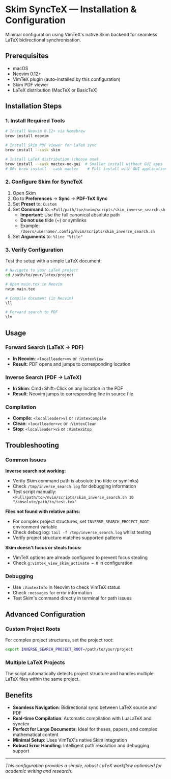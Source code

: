 # Skim SyncTeX — Installation & Configuration

Minimal configuration using VimTeX's native Skim backend for seamless LaTeX bidirectional synchronisation.

## Prerequisites
- macOS
- Neovim 0.12+
- VimTeX plugin (auto-installed by this configuration)
- Skim PDF viewer
- LaTeX distribution (MacTeX or BasicTeX)

## Installation Steps

### 1. Install Required Tools
```bash
# Install Neovim 0.12+ via Homebrew
brew install neovim

# Install Skim PDF viewer for LaTeX sync
brew install --cask skim

# Install LaTeX distribution (choose one)
brew install --cask mactex-no-gui  # Smaller install without GUI apps
# OR: brew install --cask mactex    # Full install with GUI applications
```

### 2. Configure Skim for SyncTeX
1. Open Skim
2. Go to **Preferences** → **Sync** → **PDF-TeX Sync**
3. Set **Preset** to: `Custom`
4. Set **Command** to: `<Full/path/to>/nvim/scripts/skim_inverse_search.sh`
   - **Important**: Use the full canonical absolute path
   - **Do not use** tilde (~) or symlinks
   - Example: `/Users/username/.config/nvim/scripts/skim_inverse_search.sh`
5. Set **Arguments** to: `%line "%file"`

### 3. Verify Configuration
Test the setup with a simple LaTeX document:
```bash
# Navigate to your LaTeX project
cd /path/to/your/latex/project

# Open main.tex in Neovim
nvim main.tex

# Compile document (in Neovim)
\ll

# Forward search to PDF
\lv
```

## Usage

### Forward Search (LaTeX → PDF)
- **In Neovim**: `<localleader>vv` or `:VimtexView`
- **Result**: PDF opens and jumps to corresponding location

### Inverse Search (PDF → LaTeX)
- **In Skim**: Cmd+Shift+Click on any location in the PDF
- **Result**: Neovim jumps to corresponding line in source file

### Compilation
- **Compile**: `<localleader>vl` or `:VimtexCompile`
- **Clean**: `<localleader>vc` or `:VimtexClean`
- **Stop**: `<localleader>vS` or `:VimtexStop`

## Troubleshooting

### Common Issues

**Inverse search not working:**
- Verify Skim command path is absolute (no tilde or symlinks)
- Check `/tmp/inverse_search.log` for debugging information
- Test script manually: `<Full/path/to>/nvim/scripts/skim_inverse_search.sh 10 "/absolute/path/to/test.tex"`

**Files not found with relative paths:**
- For complex project structures, set `INVERSE_SEARCH_PROJECT_ROOT` environment variable
- Check debug log: `tail -f /tmp/inverse_search.log` whilst testing
- Verify project structure matches supported patterns

**Skim doesn't focus or steals focus:**
- VimTeX options are already configured to prevent focus stealing
- Check `g:vimtex_view_skim_activate = 0` in configuration

### Debugging
- Use `:VimtexInfo` in Neovim to check VimTeX status
- Check `:messages` for error information
- Test Skim's command directly in terminal for path issues

## Advanced Configuration

### Custom Project Roots
For complex project structures, set the project root:
```bash
export INVERSE_SEARCH_PROJECT_ROOT=/path/to/your/project
```

### Multiple LaTeX Projects
The script automatically detects project structure and handles multiple LaTeX files within the same project.

## Benefits

- **Seamless Navigation**: Bidirectional sync between LaTeX source and PDF
- **Real-time Compilation**: Automatic compilation with LuaLaTeX and synctex
- **Perfect for Large Documents**: Ideal for theses, papers, and complex mathematical content
- **Minimal Setup**: Uses VimTeX's native Skim integration
- **Robust Error Handling**: Intelligent path resolution and debugging support

---

*This configuration provides a simple, robust LaTeX workflow optimised for academic writing and research.*
